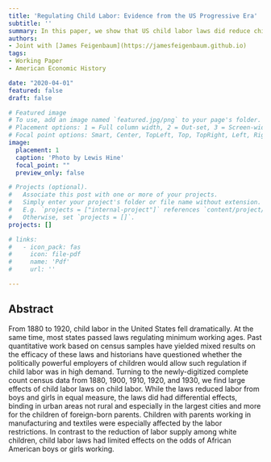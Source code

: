 ```yaml
---
title: 'Regulating Child Labor: Evidence from the US Progressive Era'
subtitle: ''
summary: In this paper, we show that US child labor laws did reduce child labor rates
authors:
- Joint with [James Feigenbaum](https://jamesfeigenbaum.github.io)
tags:
- Working Paper
- American Economic History

date: "2020-04-01"
featured: false
draft: false

# Featured image
# To use, add an image named `featured.jpg/png` to your page's folder.
# Placement options: 1 = Full column width, 2 = Out-set, 3 = Screen-width
# Focal point options: Smart, Center, TopLeft, Top, TopRight, Left, Right, BottomLeft, Bottom, BottomRight
image:
  placement: 1
  caption: 'Photo by Lewis Hine'
  focal_point: ""
  preview_only: false

# Projects (optional).
#   Associate this post with one or more of your projects.
#   Simply enter your project's folder or file name without extension.
#   E.g. `projects = ["internal-project"]` references `content/project/deep-learning/index.md`.
#   Otherwise, set `projects = []`.
projects: []

# links:
#   - icon_pack: fas
#     icon: file-pdf
#     name: 'Pdf'
#     url: ''

---
```



## Abstract
From 1880 to 1920, child labor in the United States fell dramatically. At the same time, most states passed laws regulating minimum working ages. Past quantitative work based on census samples have yielded mixed results on the efficacy of these laws and historians have questioned whether the politically powerful employers of children would allow such regulation if child labor was in high demand. Turning to the newly-digitized complete count census data from 1880, 1900, 1910, 1920, and 1930, we find large effects of child labor laws on child labor. While the laws reduced labor from boys and girls in equal measure, the laws did had differential effects, binding in urban areas not rural and especially in the largest cities and more for the children of foreign-born parents. Children with parents working in manufacturing and textiles were especially affected by the labor restrictions. In contrast to the reduction of labor supply among white children, child labor laws had limited effects on the odds of African American boys or girls working.
